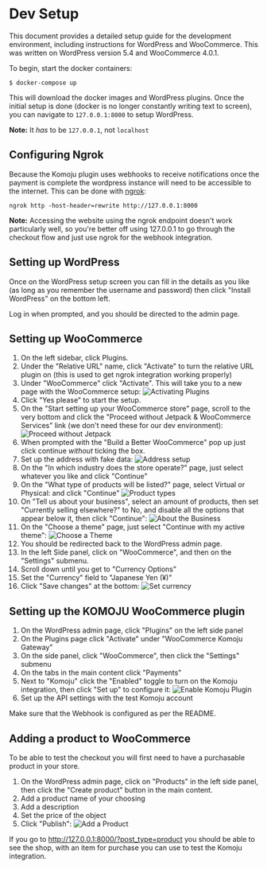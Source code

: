 # Dev Setup

This document provides a detailed setup guide for the development environment, including instructions for WordPress and WooCommerce. This was written on WordPress version 5.4 and WooCommerce 4.0.1.

To begin, start the docker containers:

```
$ docker-compose up
```

This will download the docker images and WordPress plugins. Once the initial setup is done (docker is no longer constantly writing text to screen), you can navigate to `127.0.0.1:8000` to setup WordPress.

**Note:** It _has_ to be `127.0.0.1`, not `localhost`

## Configuring Ngrok

Because the Komoju plugin uses webhooks to receive notifications once the payment is complete the wordpress instance will need to be accessible to the internet. This can be done with [ngrok](https://ngrok.com/):

```
ngrok http -host-header=rewrite http://127.0.0.1:8000
```

**Note:** Accessing the website using the ngrok endpoint doesn't work particularly well, so you're better off using 127.0.0.1 to go through the checkout flow and just use ngrok for the webhook integration.

## Setting up WordPress

Once on the WordPress setup screen you can fill in the details as you like (as long as you remember the username and password) then click "Install WordPress" on the bottom left.

Log in when prompted, and you should be directed to the admin page.

## Setting up WooCommerce

1. On the left sidebar, click Plugins.
2. Under the "Relative URL" name, click "Activate" to turn the relative URL plugin on (this is used to get ngrok integration working properly)
3. Under "WooCommerce" click "Activate". This will take you to a new page with the WooCommerce setup:
![Activating Plugins](./images/Activate_plugins.png)
4. Click "Yes please" to start the setup.
5. On the "Start setting up your WooCommerce store" page, scroll to the very bottom and click the "Proceed without Jetpack & WooCommerce Services" link (we don't need these for our dev environment):
![Proceed without Jetpack](./images/Proceed_without_Jetpack.png)
6. When prompted with the "Build a Better WooCommerce" pop up just click continue _without_ ticking the box.
7. Set up the address with fake data:
![Address setup](./images/Address_setup.png)
8. On the "In which industry does the store operate?" page, just select whatever you like and click "Continue"
9. On the "What type of products will be listed?" page, select Virtual or Physical:
and click "Continue"
![Product types](./images/Product_types.png)
10. On "Tell us about your business", select an amount of products, then set "Currently selling elsewhere?" to No, and disable all the options that appear below it, then click "Continue":
![About the Business](./images/About_the_business.png)
11. On the "Choose a theme" page, just select "Continue with my active theme":
![Choose a Theme](./images/Choose_a_theme.png)
12. You should be redirected back to the WordPress admin page.
13. In the left Side panel, click on "WooCommerce", and then on the "Settings" submenu.
14. Scroll down until you get to "Currency Options"
15. Set the "Currency" field to "Japanese Yen (¥)"
16. Click "Save changes" at the bottom:
![Set currency](./images/Set_currency.png)

## Setting up the KOMOJU WooCommerce plugin

1. On the WordPress admin page, click "Plugins" on the left side panel
2. On the Plugins page click "Activate" under "WooCommerce Komoju Gateway"
3. On the side panel, click "WooCommerce", then click the "Settings" submenu
4. On the tabs in the main content click "Payments"
5. Next to "Komoju" click the "Enabled" toggle to turn on the Komoju integration, then click "Set up" to configure it:
![Enable Komoju Plugin](./images/Enable_Komoju_plugin.png)
6. Set up the API settings with the test Komoju account

Make sure that the Webhook is configured as per the README.

## Adding a product to WooCommerce

To be able to test the checkout you will first need to have a purchasable product in your store.

1. On the WordPress admin page, click on "Products" in the left side panel, then click the "Create product" button in the main content.
2. Add a product name of your choosing
3. Add a description
4. Set the price of the object
5. Click "Publish":
![Add a Product](./images/Add_a_product.png)


If you go to http://127.0.0.1:8000/?post_type=product you should be able to see the shop, with an item for purchase you can use to test the Komoju integration.

